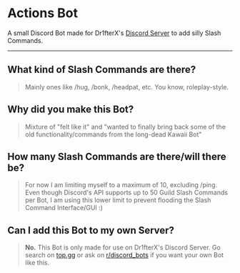 # Actions Bot
A small Discord Bot made for Dr1fterX's [Discord Server](https://discord.gg/URH5E34FZf) to add silly Slash Commands.

---
## What kind of Slash Commands are there?

> Mainly ones like /hug, /bonk, /headpat, etc. You know, roleplay-style.


## Why did you make this Bot?

> Mixture of "felt like it" and "wanted to finally bring back some of the old functionality/commands from the long-dead Kawaii Bot"


## How many Slash Commands are there/will there be?

> For now I am limiting myself to a maximum of 10, excluding /ping.
> Even though Discord's API supports up to 50 Guild Slash Commands per Bot, I am using this lower limit to prevent flooding the Slash Command Interface/GUI :)


## Can I add this Bot to my own Server?

> **No.**
> This Bot is only made for use on Dr1fterX's Discord Server. Go search on [top.gg](https://top.gg) or ask on [r/discord_bots](https://www.reddit.com/r/Discord_Bots/) if you want your own Bot like this.
